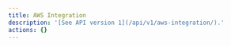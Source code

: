 ```yaml
---
title: AWS Integration
description: '[See API version 1](/api/v1/aws-integration/).'
actions: {}
---
```

